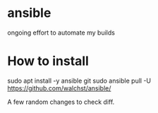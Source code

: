 # ansible
ongoing effort to automate my builds

# How to install
sudo apt install -y ansible git
sudo ansible pull -U https://github.com/walchst/ansible/

A few random changes to check diff.
